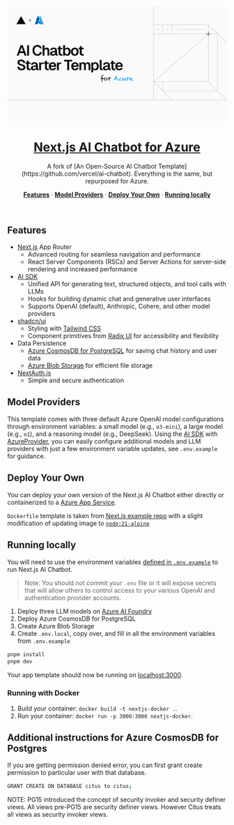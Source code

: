 <a href="https://chat.vercel.ai/">
  <img alt="Next.js 14 and App Router-ready AI chatbot." src="app/(chat)/opengraph-image.png">
  <h1 align="center">Next.js AI Chatbot for Azure</h1>
</a>

<p align="center">
  A fork of [An Open-Source AI Chatbot Template](https://github.com/vercel/ai-chatbot). Everything is the same, but repurposed for Azure.
</p>

<p align="center">
  <a href="#features"><strong>Features</strong></a> ·
  <a href="#model-providers"><strong>Model Providers</strong></a> ·
  <a href="#deploy-your-own"><strong>Deploy Your Own</strong></a> ·
  <a href="#running-locally"><strong>Running locally</strong></a>
</p>
<br/>

## Features

- [Next.js](https://nextjs.org) App Router
  - Advanced routing for seamless navigation and performance
  - React Server Components (RSCs) and Server Actions for server-side rendering and increased performance
- [AI SDK](https://sdk.vercel.ai/docs)
  - Unified API for generating text, structured objects, and tool calls with LLMs
  - Hooks for building dynamic chat and generative user interfaces
  - Supports OpenAI (default), Anthropic, Cohere, and other model providers
- [shadcn/ui](https://ui.shadcn.com)
  - Styling with [Tailwind CSS](https://tailwindcss.com)
  - Component primitives from [Radix UI](https://radix-ui.com) for accessibility and flexibility
- Data Persistence
  - [Azure CosmosDB for PostgreSQL](https://learn.microsoft.com/en-us/azure/cosmos-db/postgresql/) for saving chat history and user data
  - [Azure Blob Storage](https://learn.microsoft.com/en-us/azure/storage/common/storage-introduction) for efficient file storage
- [NextAuth.js](https://github.com/nextauthjs/next-auth)
  - Simple and secure authentication

## Model Providers

This template comes with three default Azure OpenAI model configurations through environment variables: a small model (e.g., `o3-mini`), a large model (e.g., `o1`), and a reasoning model (e.g., DeepSeek). Using the [AI SDK](https://sdk.vercel.ai/docs) with [AzureProvider](https://sdk.vercel.ai/providers/ai-sdk-providers/azure), you can easily configure additional models and LLM providers with just a few environment variable updates, see `.env.example` for guidance.

## Deploy Your Own

You can deploy your own version of the Next.js AI Chatbot either directly or containerized to a [Azure App Service](https://learn.microsoft.com/en-us/azure/app-service/overview).

`Dockerfile` template is taken from [Next.js example repo](https://github.com/vercel/next.js/tree/canary/examples/with-docker) with a slight modification of updating image to [`node:21-alpine`](https://hub.docker.com/layers/library/node/21-alpine/images/sha256-7364f864dab534a6e982e683813e2a6b1b3cbe86217225dce31aedb75a4c96a3?context=explore)

## Running locally

You will need to use the environment variables [defined in `.env.example`](.env.example) to run Next.js AI Chatbot.

> Note: You should not commit your `.env` file or it will expose secrets that will allow others to control access to your various OpenAI and authentication provider accounts.

1. Deploy three LLM models on [Azure AI Foundry](https://ai.azure.com)
2. Deploy Azure CosmosDB for PostgreSQL
3. Create Azure Blob Storage
4. Create `.env.local`, copy over, and fill in all the environment variables from `.env.example`

```bash
pnpm install
pnpm dev
```

Your app template should now be running on [localhost:3000](http://localhost:3000/).

### Running with Docker

1. Build your container: `docker build -t nextjs-docker .`.
2. Run your container: `docker run -p 3000:3000 nextjs-docker`.

## Additional instructions for Azure CosmosDB for Postgres

If you are getting permission denied error, you can first grant create permission to particular user with that database.

```bash
GRANT CREATE ON DATABASE citus to citus;
```

NOTE: PG15 introduced the concept of security invoker and security definer views. All views pre-PG15 are security definer views. However Citus treats all views as security invoker views.
